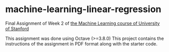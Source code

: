 # machine-learning-linear-regression
Final Assignment of Week 2 of [the Machine Learning course of University of Stanford](https://www.coursera.org/learn/machine-learning/home/welcome)

This assignment was done using Octave (>=3.8.0)
This project contains the instructions of the assignment in PDF format along with the starter code.
